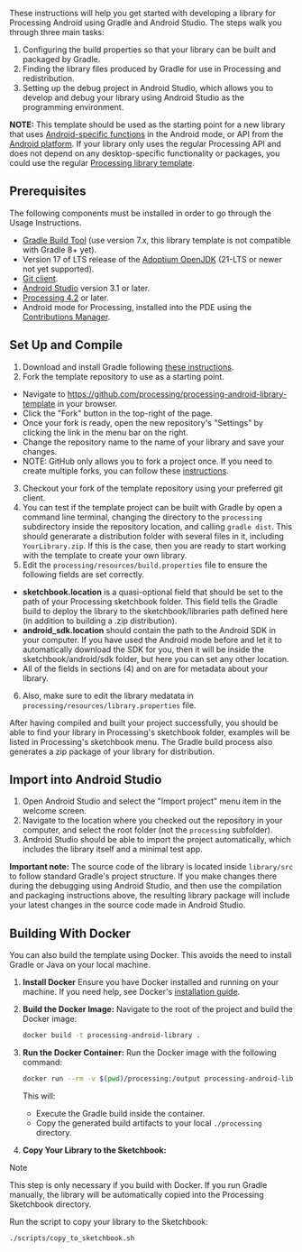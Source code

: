 These instructions will help you get started with developing a library for Processing Android using Gradle and Android Studio. The steps walk you through three main tasks:

1. Configuring the build properties so that your library can be built and packaged by Gradle.
2. Finding the library files produced by Gradle for use in Processing and redistribution.
3. Setting up the debug project in Android Studio, which allows you to develop and debug your library using Android Studio as the programming environment.

**NOTE:** This template should be used as the starting point for a new library that uses [Android-specific functions](https://android.processing.org/reference/) in the Android mode, or API from the [Android platform](https://developer.android.com/reference/packages). If your library only uses the regular Processing API and does not depend on any desktop-specific functionality or packages, you could use the regular [Processing library template](https://github.com/processing/processing-library-template).

## Prerequisites

The following components must be installed in order to go through the Usage Instructions.

* [Gradle Build Tool](https://gradle.org/) (use version 7.x, this library template is not compatible with Gradle 8+ yet).
* Version 17 of LTS release of the [Adoptium OpenJDK](https://adoptium.net/) (21-LTS or newer not yet supported).
* [Git client](https://git-scm.com/downloads).
* [Android Studio](https://developer.android.com/studio/) version 3.1 or later.
* [Processing 4.2](https://processing.org/download/) or later.
* Android mode for Processing, installed into the PDE using the [Contributions Manager](https://android.processing.org/tutorials/getting_started/index.html).

## Set Up and Compile

1. Download and install Gradle following [these instructions](https://gradle.org/install/).
2. Fork the template repository to use as a starting point.
  * Navigate to https://github.com/processing/processing-android-library-template in your browser.
  * Click the "Fork" button in the top-right of the page.
  * Once your fork is ready, open the new repository's "Settings" by clicking the link in the menu bar on the right.
  * Change the repository name to the name of your library and save your changes.
  * NOTE: GitHub only allows you to fork a project once. If you need to create multiple forks, you can follow these [instructions](http://adrianshort.org/2011/11/08/create-multiple-forks-of-a-github-repo/).
3. Checkout your fork of the template repository using your preferred git client.
4. You can test if the template project can be built with Gradle by open a command line terminal, changing the directory to the ```processing``` subdirectory inside the repository location, and calling ```gradle dist```. This should generarate a distribution folder with several files in it, including ```YourLibrary.zip```. If this is the case, then you are ready to start working with the template to create your own library.
5. Edit the ```processing/resources/build.properties``` file to ensure the following fields are set correctly.
  * **sketchbook.location** is a quasi-optional field that should be set to the path of your Processing sketchbook folder. This field tells the Gradle build to deploy the library to the sketchbook/libraries path defined here (in addition to building a .zip distribution).
  * **android_sdk.location** should contain the path to the Android SDK in your computer. If you have used the Android mode before and let it to automatically download the SDK for you, then it will be inside the sketchbook/android/sdk folder, but here you can set any other location.
  * All of the fields in sections (4) and on are for metadata about your library.
6. Also, make sure to edit the library medatata in ```processing/resources/library.properties``` file.

After having compiled and built your project successfully, you should be able to find your library in Processing's sketchbook folder, examples will be listed in Processing's sketchbook menu. The Gradle build process also generates a zip package of your library for distribution.

## Import into Android Studio

1. Open Android Studio and select the "Import project" menu item in the welcome screen. 
2. Navigate to the location where you checked out the repository in your computer, and select the root folder (not the ```processing``` subfolder).
3. Android Studio should be able to import the project automatically, which includes the library itself and a minimal test app.

**Important note:** The source code of the library is located inside ```library/src``` to follow standard Gradle's project structure. If you make changes there during the debugging using Android Studio, and then use the compilation and packaging instructions above, the resulting library package will include your latest changes in the source code made in Android Studio.

## Building With Docker

You can also build the template using Docker. This avoids the need to install Gradle or Java on your local machine. 

1. **Install Docker**
Ensure you have Docker installed and running on your machine. If you need help, see Docker's [installation guide](https://docs.docker.com/get-docker/).

1. **Build the Docker Image:**
   Navigate to the root of the project and build the Docker image:

   ```bash
   docker build -t processing-android-library .
   ```

2. **Run the Docker Container:**
   Run the Docker image with the following command:

   ```bash
   docker run --rm -v $(pwd)/processing:/output processing-android-library
   ```

   This will:
   - Execute the Gradle build inside the container.
   - Copy the generated build artifacts to your local `./processing` directory.

3. **Copy Your Library to the Sketchbook:**

> [!NOTE]
> This step is only necessary if you build with Docker. If you run Gradle manually, the library will be automatically copied into the Processing Sketchbook directory.

Run the script to copy your library to the Sketchbook:

```bash
./scripts/copy_to_sketchbook.sh
```